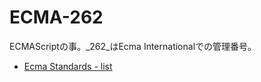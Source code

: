 # ECMA-262

ECMAScriptの事。_262_はEcma Internationalでの管理番号。

-   [Ecma Standards - list](http://www.ecma-international.org/publications/standards/Standard.htm "Ecma Standards - list")

